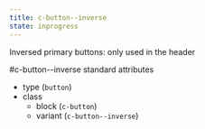 ```yaml
---
title: c-button--inverse
state: inprogress
---
```

Inversed primary buttons: only used in the header

#c-button--inverse standard attributes

 - type (`button`)
 - class
    - block (`c-button`)
    - variant (`c-button--inverse`)
